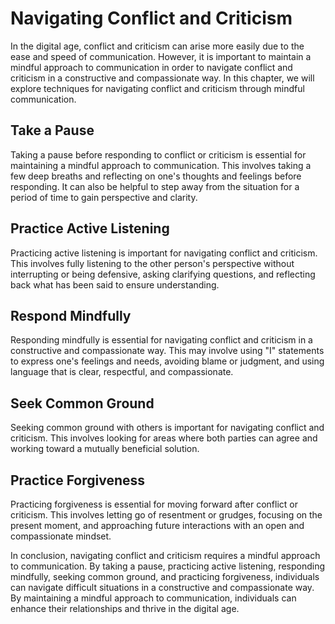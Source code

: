 # Navigating Conflict and Criticism

In the digital age, conflict and criticism can arise more easily due to the ease and speed of communication. However, it is important to maintain a mindful approach to communication in order to navigate conflict and criticism in a constructive and compassionate way. In this chapter, we will explore techniques for navigating conflict and criticism through mindful communication.

Take a Pause
------------

Taking a pause before responding to conflict or criticism is essential for maintaining a mindful approach to communication. This involves taking a few deep breaths and reflecting on one's thoughts and feelings before responding. It can also be helpful to step away from the situation for a period of time to gain perspective and clarity.

Practice Active Listening
-------------------------

Practicing active listening is important for navigating conflict and criticism. This involves fully listening to the other person's perspective without interrupting or being defensive, asking clarifying questions, and reflecting back what has been said to ensure understanding.

Respond Mindfully
-----------------

Responding mindfully is essential for navigating conflict and criticism in a constructive and compassionate way. This may involve using "I" statements to express one's feelings and needs, avoiding blame or judgment, and using language that is clear, respectful, and compassionate.

Seek Common Ground
------------------

Seeking common ground with others is important for navigating conflict and criticism. This involves looking for areas where both parties can agree and working toward a mutually beneficial solution.

Practice Forgiveness
--------------------

Practicing forgiveness is essential for moving forward after conflict or criticism. This involves letting go of resentment or grudges, focusing on the present moment, and approaching future interactions with an open and compassionate mindset.

In conclusion, navigating conflict and criticism requires a mindful approach to communication. By taking a pause, practicing active listening, responding mindfully, seeking common ground, and practicing forgiveness, individuals can navigate difficult situations in a constructive and compassionate way. By maintaining a mindful approach to communication, individuals can enhance their relationships and thrive in the digital age.
